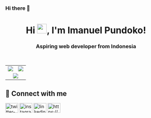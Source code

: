 ### Hi there 👋

<!--
**ilomon10/ilomon10** is a ✨ _special_ ✨ repository because its `README.md` (this file) appears on your GitHub profile.

Here are some ideas to get you started:

- 🔭 I’m currently working on ...
- 🌱 I’m currently learning ...
- 👯 I’m looking to collaborate on ...
- 🤔 I’m looking for help with ...
- 💬 Ask me about ...
- 📫 How to reach me: ...
- 😄 Pronouns: ...
- ⚡ Fun fact: ...
-->

<h1 align="center">Hi <img src="https://raw.githubusercontent.com/MartinHeinz/MartinHeinz/master/wave.gif" height="30px">, I'm Imanuel Pundoko! </h1>
<h3 align="center">Aspiring web developer from Indonesia</h3>
<br/>

<table align="center" width="100%"> 
  <tr> 
    <td align="center"> 
      <img src="https://github-readme-stats.vercel.app/api?username=ilomon10&show_icons=true&count_private=true&theme=react&hide_border=true&bg_color=0D1117">
    </td> 
    <td align="center"> 
      <img src="https://github-readme-streak-stats.herokuapp.com/?user=ilomon10&theme=black-ice"/>
    </td> 
   </tr> 
  
  <tr> 
    <td align="center" colspan="2"> 
      <img src="https://github-readme-stats.vercel.app/api/top-langs/?username=ilomon10&langs_count=8&count_private=true&layout=compact&theme=react&hide_border=true&bg_color=0D1117"/>
    </td> 
  </tr> 
  
  </table>


## 🤝 Connect with me

<p align="left">
<a href="https://twitter.com/ilomon10" target="blank"><img align="center" src="https://raw.githubusercontent.com/rahuldkjain/github-profile-readme-generator/master/src/images/icons/Social/twitter.svg" alt="twitter-ilomon10" height="30" width="40" /></a>
<a href="https://instagram.com/iam.ilo" target="blank"><img align="center" src="https://raw.githubusercontent.com/rahuldkjain/github-profile-readme-generator/master/src/images/icons/Social/instagram.svg" alt="instagram-ilomon10" height="30" width="40" /></a>
<a href="https://linkedin.com/in/imanuel-pundoko" target="blank"><img align="center" src="https://raw.githubusercontent.com/rahuldkjain/github-profile-readme-generator/master/src/images/icons/Social/linked-in-alt.svg" alt="linkedin-ilomon10" height="30" width="40" /></a>
<a href="https://stackoverflow.com/8271526/imanuel-pundoko" target="blank"><img align="center" src="https://raw.githubusercontent.com/rahuldkjain/github-profile-readme-generator/master/src/images/icons/Social/stack-overflow.svg" alt="https://stackoverflow.com/users/8271526/imanuel-pundoko" height="30" width="40" /></a>
</p>
